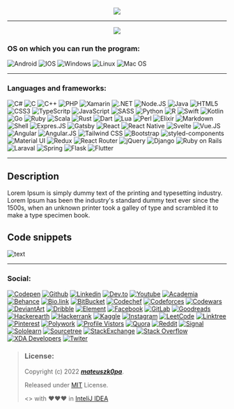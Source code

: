 <div align="center">
    <br>
    <img src="https://user-images.githubusercontent.com/91031647/176472384-1a6bfd11-195d-4681-bcde-c6030b096fb6.png">
</div>

---

<div align="center">
    <a href="https://github.com/mateuszk0pa">
        <img src="https://img.shields.io/badge/README%20by:-mateuszk0pa-success?style=for-the-badge&logo=github"> <!--If you use this template I will be grateful for add this badge-->
    </a>
</div>

### OS on which you can run the program:
![Android](https://img.shields.io/badge/Android-3DDC84?style=for-the-badge&logo=android&logoColor=white)
![IOS](https://img.shields.io/badge/iOS-000000?style=for-the-badge&logo=ios&logoColor=white)
![Windows](https://img.shields.io/badge/Windows-0078D6?style=for-the-badge&logo=windows&logoColor=white)
![Linux](https://img.shields.io/badge/Linux-FCC624?style=for-the-badge&logo=linux&logoColor=black)
![Mac OS](https://img.shields.io/badge/mac%20os-000000?style=for-the-badge&logo=apple&logoColor=white)

---

### Languages and frameworks:
![C#](https://img.shields.io/badge/C%23-239120?style=for-the-badge&logo=c-sharp&logoColor=white)
![C](https://img.shields.io/badge/C-00599C?style=for-the-badge&logo=c&logoColor=white)
![C++](https://img.shields.io/badge/C%2B%2B-00599C?style=for-the-badge&logo=c%2B%2B&logoColor=white)
![PHP](https://img.shields.io/badge/PHP-777BB4?style=for-the-badge&logo=php&logoColor=white)
![Xamarin](https://img.shields.io/badge/Xamarin-3498DB?style=for-the-badge&logo=xamarin&logoColor=white)
![.NET](https://img.shields.io/badge/.NET-5C2D91?style=for-the-badge&logo=.net&logoColor=white)
![Node.JS](https://img.shields.io/badge/Node.js-43853D?style=for-the-badge&logo=node.js&logoColor=white)
![Java](https://img.shields.io/badge/Java-ED8B00?style=for-the-badge&logo=java&logoColor=white)
![HTML5](https://img.shields.io/badge/HTML5-E34F26?style=for-the-badge&logo=html5&logoColor=white)
![CSS3](https://img.shields.io/badge/CSS3-1572B6?style=for-the-badge&logo=css3&logoColor=white)
![TypeScritp](https://img.shields.io/badge/TypeScript-007ACC?style=for-the-badge&logo=typescript&logoColor=white)
![JavaScript](https://img.shields.io/badge/JavaScript-323330?style=for-the-badge&logo=javascript&logoColor=F7DF1E)
![SASS](https://img.shields.io/badge/Sass-CC6699?style=for-the-badge&logo=sass&logoColor=white)
![Python](https://img.shields.io/badge/Python-14354C?style=for-the-badge&logo=python&logoColor=white)
![R](https://img.shields.io/badge/R-276DC3?style=for-the-badge&logo=r&logoColor=white)
![Swift](https://img.shields.io/badge/Swift-FA7343?style=for-the-badge&logo=swift&logoColor=white)
![Kotlin](https://img.shields.io/badge/Kotlin-0095D5?&style=for-the-badge&logo=kotlin&logoColor=white)
![Go](https://img.shields.io/badge/Go-00ADD8?style=for-the-badge&logo=go&logoColor=white)
![Ruby](https://img.shields.io/badge/Ruby-CC342D?style=for-the-badge&logo=ruby&logoColor=white)
![Scala](https://img.shields.io/badge/Scala-DC322F?style=for-the-badge&logo=scala&logoColor=white)
![Rust](https://img.shields.io/badge/Rust-000000?style=for-the-badge&logo=rust&logoColor=white)
![Dart](https://img.shields.io/badge/Dart-0175C2?style=for-the-badge&logo=dart&logoColor=white)
![Lua](https://img.shields.io/badge/Lua-2C2D72?style=for-the-badge&logo=lua&logoColor=white)
![Perl](https://img.shields.io/badge/Perl-39457E?style=for-the-badge&logo=perl&logoColor=white)
![Elixir](https://img.shields.io/badge/Elixir-4B275F?style=for-the-badge&logo=elixir&logoColor=white)
![Markdown](https://img.shields.io/badge/Markdown-000000?style=for-the-badge&logo=markdown&logoColor=white)
![Shell](https://img.shields.io/badge/Shell_Script-121011?style=for-the-badge&logo=gnu-bash&logoColor=white)
![Expres.JS](https://img.shields.io/badge/Express.js-404D59?style=for-the-badge)
![Gatsby](https://img.shields.io/badge/Gatsby-663399?style=for-the-badge&logo=gatsby&logoColor=white)
![React](https://img.shields.io/badge/React-20232A?style=for-the-badge&logo=react&logoColor=61DAFB)
![React Native](https://img.shields.io/badge/React_Native-20232A?style=for-the-badge&logo=react&logoColor=61DAFB)
![Svelte](https://img.shields.io/badge/Svelte-4A4A55?style=for-the-badge&logo=svelte&logoColor=FF3E00)
![Vue.JS](https://img.shields.io/badge/Vue.js-35495E?style=for-the-badge&logo=vue.js&logoColor=4FC08D)
![Angular](https://img.shields.io/badge/Angular-DD0031?style=for-the-badge&logo=angular&logoColor=white)
![Angular.JS](https://img.shields.io/badge/AngularJS-E23237?style=for-the-badge&logo=angularjs&logoColor=white)
![Tailwind CSS](https://img.shields.io/badge/Tailwind_CSS-38B2AC?style=for-the-badge&logo=tailwind-css&logoColor=white)
![Bootstrap](https://img.shields.io/badge/Bootstrap-563D7C?style=for-the-badge&logo=bootstrap&logoColor=white)
![styled-components](https://img.shields.io/badge/styled--components-DB7093?style=for-the-badge&logo=styled-components&logoColor=white)
![Material UI](https://img.shields.io/badge/Material--UI-0081CB?style=for-the-badge&logo=material-ui&logoColor=white)
![Redux](https://img.shields.io/badge/Redux-593D88?style=for-the-badge&logo=redux&logoColor=white)
![React Router](https://img.shields.io/badge/React_Router-CA4245?style=for-the-badge&logo=react-router&logoColor=white)
![jQuery](https://img.shields.io/badge/jQuery-0769AD?style=for-the-badge&logo=jquery&logoColor=white)
![Django](https://img.shields.io/badge/Django-092E20?style=for-the-badge&logo=django&logoColor=white)
![Ruby on Rails](https://img.shields.io/badge/Ruby_on_Rails-CC0000?style=for-the-badge&logo=ruby-on-rails&logoColor=white)
![Laraval](https://img.shields.io/badge/Laravel-FF2D20?style=for-the-badge&logo=laravel&logoColor=white)
![Spring](https://img.shields.io/badge/Spring-6DB33F?style=for-the-badge&logo=spring&logoColor=white)
![Flask](https://img.shields.io/badge/Flask-000000?style=for-the-badge&logo=flask&logoColor=white)
![Flutter](https://img.shields.io/badge/Flutter-02569B?style=for-the-badge&logo=flutter&logoColor=white)

---

## Description
Lorem Ipsum is simply dummy text of the printing and typesetting industry. Lorem Ipsum has been the industry's standard dummy text ever since the 1500s, when an unknown printer took a galley of type and scrambled it to make a type specimen book.

## Code snippets
<!-- Sites to make code snippets:
    - https://carbon.now.sh/ (my favorite)
    - https://codeimg.io/
    - https://codekeep.io/
    - https://ray.so/
    - https://marketplace.visualstudio.com/items?itemName=adpyke.codesnap
    - http://instaco.de/
-->
![text](https://user-images.githubusercontent.com/91031647/175997831-cc466c2b-b454-46d3-a196-6f25192444f7.png)

---

### Social:
[![Codepen](https://img.shields.io/badge/Codepen-000000?style=for-the-badge&logo=codepen&logoColor=white)]()
[![Github](https://img.shields.io/badge/GitHub-100000?style=for-the-badge&logo=github&logoColor=white)]()
[![Linkedin](https://img.shields.io/badge/LinkedIn-0077B5?style=for-the-badge&logo=linkedin&logoColor=white)]()
[![Dev.to](https://img.shields.io/badge/dev.to-0A0A0A?style=for-the-badge&logo=devdotto&logoColor=white)]()
[![Youtube](https://img.shields.io/badge/YouTube-FF0000?style=for-the-badge&logo=youtube&logoColor=white)]()
[![Academia](https://img.shields.io/badge/Academia-fff?style=for-the-badge&logo=academia&logoColor=black)]()
[![Behance](https://img.shields.io/badge/-Behance-blue?style=for-the-badge&logo=behance&logoColor=white)]()
[![Bio.link](https://img.shields.io/badge/bio.link-000000%7D?style=for-the-badge&logo=biolink&logoColor=white)]()
[![BitBucket](https://img.shields.io/badge/Bitbucket-0747a6?style=for-the-badge&logo=bitbucket&logoColor=white)]()
[![Codechef](https://img.shields.io/badge/Codechef-%23B92B27.svg?&style=for-the-badge&logo=Codechef&logoColor=white)]()
[![Codeforces](https://img.shields.io/badge/Codeforces-445f9d?style=for-the-badge&logo=Codeforces&logoColor=white)]()
[![Codewars](https://img.shields.io/badge/Codewars-B1361E?style=for-the-badge&logo=Codewars&logoColor=white)]()
[![DeviantArt](https://img.shields.io/badge/DeviantArt-05CC47?style=for-the-badge&logo=deviantart&logoColor=white)]()
[![Dribble](https://img.shields.io/badge/Dribbble-EA4C89?style=for-the-badge&logo=dribbble&logoColor=white)]()
[![Element](https://img.shields.io/badge/Element-0DBD8B?style=for-the-badge&logo=element&logoColor=white)]()
[![Facebook](https://img.shields.io/badge/Facebook-1877F2?style=for-the-badge&logo=facebook&logoColor=white)]()
[![GitLab](https://img.shields.io/badge/GitLab-330F63?style=for-the-badge&logo=gitlab&logoColor=white)]()
[![Goodreads](https://img.shields.io/badge/Goodreads-372213?style=for-the-badge&logo=goodreads&logoColor=white)]()
[![Hackerearth](https://img.shields.io/badge/HackerEarth-%232C3454.svg?&style=for-the-badge&logo=HackerEarth&logoColor=Blue)]()
[![Hackerrank](https://img.shields.io/badge/-Hackerrank-2EC866?style=for-the-badge&logo=HackerRank&logoColor=white)]()
[![Kaggle](https://img.shields.io/badge/Kaggle-20BEFF?style=for-the-badge&logo=Kaggle&logoColor=white)]()
[![Instagram](https://img.shields.io/badge/Instagram-E4405F?style=for-the-badge&logo=instagram&logoColor=white)]()
[![LeetCode](https://img.shields.io/badge/-LeetCode-FFA116?style=for-the-badge&logo=LeetCode&logoColor=black)]()
[![Linktree](https://img.shields.io/badge/linktree-39E09B?style=for-the-badge&logo=linktree&logoColor=white)]()
[![Pinterest](https://img.shields.io/badge/Pinterest-%23E60023.svg?&style=for-the-badge&logo=Pinterest&logoColor=white)]()
[![Polywork](https://img.shields.io/badge/polywork-543DE0?style=for-the-badge&logo=polywork&logoColor=white)]()
[![Profile Vistors](https://img.shields.io/badge/Profile%20Visitors-172B4D?style=for-the-badge&logo=Opsgenie&logoColor=white)]()
[![Quora](https://img.shields.io/badge/Quora-%23B92B27.svg?&style=for-the-badge&logo=Quora&logoColor=white)]()
[![Reddit](https://img.shields.io/badge/Reddit-FF4500?style=for-the-badge&logo=reddit&logoColor=white)]()
[![Signal](https://img.shields.io/badge/Signal-3A76F0?style=for-the-badge&logo=signal&logoColor=white)]()
[![Sololearn](https://img.shields.io/badge/-Sololearn-3a464b?style=for-the-badge&logo=Sololearn&logoColor=white)]()
[![Sourcetree](https://img.shields.io/badge/Sourcetree-0052CC?style=for-the-badge&logo=Sourcetree&logoColor=white)]()
[![StackExchange](https://img.shields.io/badge/StackExchange-%23ffffff.svg?&style=for-the-badge&logo=StackExchange&logoColor=white)]()
[![Stack Overflow](https://img.shields.io/badge/Stack_Overflow-FE7A16?style=for-the-badge&logo=stack-overflow&logoColor=white)]()
[![XDA Developers](https://img.shields.io/badge/xda%20developers-2DAAE9?style=for-the-badge&logo=xda-developers&logoColor=white)]()
[![Twiter](https://img.shields.io/badge/Twitter-1DA1F2?style=for-the-badge&logo=twitter&logoColor=white)]()

> ### License:
> Copyright (c) 2022 ***[mateuszk0pa](https://github.com/mateuszk0pa)***.
>
> Released under [MIT](https://choosealicense.com/licenses/mit/) License.
>
> <> with ❤❤❤ in [InteliJ IDEA](https://www.jetbrains.com/idea/)
